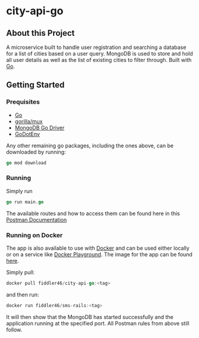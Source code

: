 # city-api-go

## About this Project

A microservice built to handle user registration and searching a database for a list of cities based on a user query. MongoDB is used to store and hold all user details as well as the list of existing cities to filter through. Built with [Go](https://go.dev/).

## Getting Started

### Prequisites

- [Go](https://go.dev/)
- [gorilla/mux](https://github.com/gorilla/mux)
- [MongoDB Go Driver](https://github.com/mongodb/mongo-go-driver)
- [GoDotEnv](https://github.com/joho/godotenv)

Any other remaining go packages, including the ones above, can be downloaded by running:

```go
go mod download
```

### Running

Simply run

```go
go run main.go
```

The available routes and how to access them can be found here in this [Postman Documentation](https://documenter.getpostman.com/view/12592433/UVREjQPW)

### Running on Docker

The app is also available to use with [Docker](https://docs.docker.com/engine/install/) and can be used either locally or on a service like [Docker Playground](https://labs.play-with-docker.com/). The image for the app can be found [here](https://hub.docker.com/r/fiddler46/city-api-go).

Simply pull:

```go
docker pull fiddler46/city-api-go:<tag>
```

and then run:

```go
docker run fiddler46/sms-rails:<tag>
```

It will then show that the MongoDB has started successfully and the application running at the specified port. All Postman rules from above still follow.
